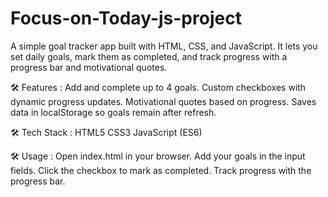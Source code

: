 # Focus-on-Today-js-project
A simple goal tracker app built with HTML, CSS, and JavaScript.
It lets you set daily goals, mark them as completed, and track progress with a progress bar and motivational quotes.

🛠 Features :
Add and complete up to 4 goals.
Custom checkboxes with dynamic progress updates.
Motivational quotes based on progress.
Saves data in localStorage so goals remain after refresh.

🛠 Tech Stack :
HTML5
CSS3
JavaScript (ES6)

🛠 Usage :
Open index.html in your browser.
Add your goals in the input fields.
Click the checkbox to mark as completed.
Track progress with the progress bar.
